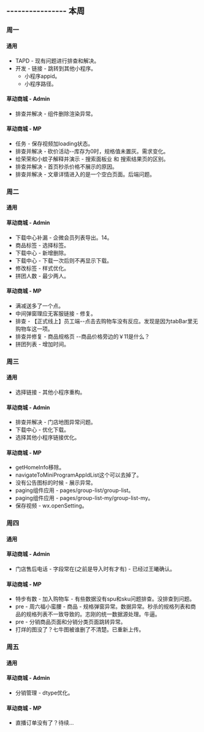 ## ---------------- 本周

### 周一
#### 通用
* TAPD - 现有问题进行排查和解决。
* 开发 - 链接 - 跳转到其他小程序。
  - 小程序appid。
  - 小程序路径。
#### 草动商城 - Admin
* 排查并解决 - 组件删除渲染异常。
#### 草动商城 - MP
* 任务 - 保存视频加loading状态。
* 排查并解决 - 砍价活动--库存为0时，规格值未置灰。需求变化。
* 给荣荣和小蚊子解释并演示 - 搜索面板业 和 搜索结果页的区别。
* 排查并解决 - 首页秒杀价格不展示的原因。
* 排查并解决 - 文章详情进入的是一个空白页面。后端问题。

### 周二
#### 通用
#### 草动商城 - Admin
* 下载中心补漏 - 企微会员列表导出。14。
* 商品标签 - 选择标签。
* 下载中心 - 新增删除。
* 下载中心 - 下载一次后则不再显示下载。
* 修改标签 - 样式优化。
* 拼团人数 - 最少两人。
#### 草动商城 - MP
* 满减送多了一个点。
* 中间弹窗理应无客服链接 - 修复。
* 排查 - 【正式线上】员工端--点击去购物车没有反应。发现是因为tabBar里无购物车这一项。
* 排查并修复 - 商品规格页 --商品价格旁边的￥11是什么？
* 拼团列表 - 增加时间。

### 周三
#### 通用
* 选择链接 - 其他小程序重构。
#### 草动商城 - Admin
* 排查并解决 - 门店地图异常问题。
* 下载中心 - 优化下载。
* 选择其他小程序链接优化。
#### 草动商城 - MP
* getHomeInfo移除。
* navigateToMiniProgramAppIdList这个可以去掉了。
* 没有公告图标的时候 - 展示异常。
* paging组件应用 - pages/group-list/group-list。
* paging组件应用 - pages/group-list-my/group-list-my。
* 保存视频 - wx.openSetting。

### 周四
#### 通用
#### 草动商城 - Admin
* 门店售后电话 - 字段常在(之前是导入时有才有) - 已经过王曦确认。
#### 草动商城 - MP
* 特步有数 - 加入购物车 - 有些数据没有spu和sku问题排查。没排查到问题。
* pre - 周六福小蛮腰 - 商品 - 规格弹窗异常。数据异常。秒杀的规格列表和商品的规格列表不一致导致的。志刚的统一数据源处理。牛逼。
* pre - 分销商品页面和分销分类页面跳转异常。
* 打烊的图没了？七牛图被谁删了不清楚。已重新上传。

### 周五
#### 通用
#### 草动商城 - Admin
* 分销管理 - dtype优化。
#### 草动商城 - MP
* 直播订单没有了？待续...
